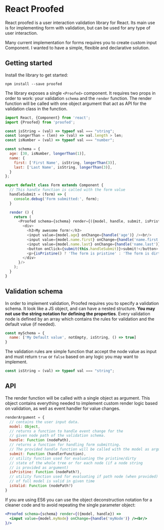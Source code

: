 # React Proofed 

React proofed is a user interaction validation library for React.
Its main use is for implementing form with validation, but can be used for any type of user interaction.

Many current implementation for forms requires you to create custom input Component.
I wanted to have a simple, flexible and declarative solution.

## Getting started

Install the library to get started:
```
npm install --save proofed
```

The library exposes a single `<Proofed>` component.
It requires two props in order to work: your validation `schema` and the `render` function.
The render function will be called with one object argument that act as API for the validation class in the function.

```javascript
import React, {Component} from 'react';
import {Proofed} from 'proofed'; 

const isString = (val) => typeof val === "string";
const longerThan = (len) => (val) => val.length > len;
const isNumber = (val) => typeof val === "number";

const schema = {
  age: [30, isNumber, longerThan(1)],
  name: {
    first: ['First Name', isString, longerThan(3)],
    last: ['Last Name', isString, longerThan(3)],
  }
};

export default class Form extends Component {
  // This handle function is called with the form value
  handleSubmit = (form) => {
    console.debug('Form submitted:', form);
  }

  render () {
    return (
      <Proofed schema={schema} render={({model, handle, submit, isPristine}) =>
        <div>
          <h3>My awesome form!</h3>
          <input value={model.age} onChange={handle('age')} /><br/>
          <input value={model.name.first} onChange={handle('name.first')} /><br/>
          <input value={model.name.last} onChange={handle('name.last')} /><br/>
          <button onClick={submit(this.handleSubmit)}>submit!</button>
          <p>{isPristine() ? 'The form is pristine' : 'The form is dirty!'}</p>
        </div>
      }/>
    );
  }
}
```

## Validation schema

In order to implement validation, Proofed requires you to specify a validation schema. 
It look like a JS object, and can have a nested structure. **You may not use the string notation for defining the properties**.
Every validation node is defined by an array which contains the rules for validation and the default value (if needed).
```js
const mySchema = {
  name: ['My Default value', notEmpty, isString, () => true]
}
```

The validation rules are simple function that accept the node value as input and must return `true` or `false` based on any logic you may want to implement.
```js
const isString = (val) => typeof val === "string";
```

## API

The render function will be called with a single object as argument.
This object contains everything needed to implement custom render logic based on validation, as well as event handler for value changes.

```javascript
renderArgument = {
  // contains the user input data.
  model: Object,
  // returns a function to handle event change for the
  // given node path of the validation schema.
  handle: Function (nodePath),
  // returns a function for handling form submitting.
  // The provided handle function will be called with the model as argument.
  submit: Function (handlerFunction),
  // utility function used for evaluating the pristine/dirty
  // state of the whole tree or for each node (if a node string
  // is provided as argument)
  isPristine: Function (nodePath?),
  // utility function used for evaluating if path node (when provided)
  // of full model is valid in given time
  isValid: Function (nodePath?)
}
```

If you are using ES6 you can use the object deconstruction notation for a cleaner code and to avoid repeating the single parameter object:
```jsx
<Proofed schema={schema} render={({model, handle}) =>
  <input value={model.myNode} onChange={handle('myNode')} /><br/>
}/>
```
